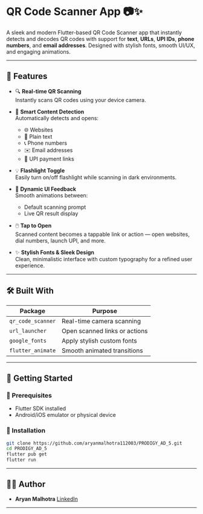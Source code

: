 # QR Code Scanner App 📷✨  
A sleek and modern Flutter-based QR Code Scanner app that instantly detects and decodes QR codes with support for **text**, **URLs**, **UPI IDs**, **phone numbers**, and **email addresses**. Designed with stylish fonts, smooth UI/UX, and engaging animations.

---

## 🚀 Features

- 🔍 **Real-time QR Scanning**  
  Instantly scans QR codes using your device camera.

- 🧠 **Smart Content Detection**  
  Automatically detects and opens:
  - 🌐 Websites  
  - 📄 Plain text  
  - 📞 Phone numbers  
  - ✉️ Email addresses  
  - 💸 UPI payment links

- 💡 **Flashlight Toggle**  
  Easily turn on/off flashlight while scanning in dark environments.

- 🧭 **Dynamic UI Feedback**  
  Smooth animations between:
  - Default scanning prompt  
  - Live QR result display

- 🖱️ **Tap to Open**  
  Scanned content becomes a tappable link or action — open websites, dial numbers, launch UPI, and more.

- ✨ **Stylish Fonts & Sleek Design**  
  Clean, minimalistic interface with custom typography for a refined user experience.

---

## 🛠️ Built With

| Package            | Purpose                        |
|--------------------|--------------------------------|
| `qr_code_scanner`  | Real-time camera scanning      |
| `url_launcher`     | Open scanned links or actions  |
| `google_fonts`     | Apply stylish custom fonts     |
| `flutter_animate`  | Smooth animated transitions    |

---


## 📱 Getting Started

### 🚧 Prerequisites
- Flutter SDK installed
- Android/iOS emulator or physical device

### 🔧 Installation
```bash
git clone https://github.com/aryanmalhotra112003/PRODIGY_AD_5.git
cd PRODIGY_AD_5
flutter pub get
flutter run
````

---

## 👨‍💻 Author

* **Aryan Malhotra**
 [LinkedIn](https://linkedin.com/in/aryanmalhotra112003)

---

```


